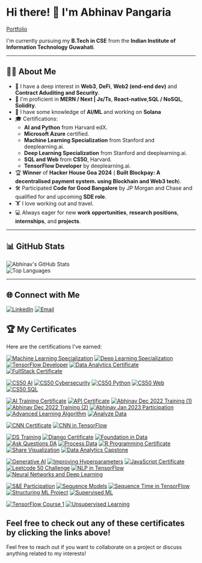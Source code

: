 # Hi there! 👋 I'm Abhinav Pangaria
[Portfolio](https://abhinav-pangaria.vercel.app/)

I'm currently pursuing my **B.Tech in CSE** from the **Indian Institute of Information Technology Guwahati**.

---

## 🧑‍💻 About Me

- 🔭 I have a deep interest in **Web3**, **DeFi**, **Web2 (end-end dev)** and **Contract Aduditing and Security**.
- 🌱 I'm proficient in **MERN / Next | Js/Ts**, **React-native**,**SQL / NoSQL**, **Solidity**. 
- 👯 I have some knowledge of **AI/ML** and working on **Solana**
- 🎓 Certifications:
  - **AI and Python** from Harvard edX.
  - **Microsoft Azure** certified.
  - **Machine Learning Specialization** from Stanford and deeplearning.ai.
  - **Deep Learning Specialization** from Stanford and deeplearning.ai.
  - **SQL and Web** from **CS50**, Harvard.
  - **TensorFlow Developer** by deeplearning.ai.
- 🏆 **Winner** of **Hacker House Goa 2024** ( **Built Blockpay: A decentralised payment system. using Blockhain and Web3 tech**).
- 🛠️ Participated **Code for Good Bangalore** by JP Morgan and Chase and qualified for and upcoming **SDE role**.
- 🏋️ I love working out and travel.
- 💻 Always eager for new **work opportunities**, **research positions**, **internships**, and **projects**.

---

## 📊 GitHub Stats

![Abhinav's GitHub Stats](https://github-readme-stats.vercel.app/api?username=18Abhinav07&show_icons=true&theme=radical)  
![Top Languages](https://github-readme-stats.vercel.app/api/top-langs/?username=18Abhinav07&layout=compact&theme=radical)

---

## 🌐 Connect with Me

[![LinkedIn](https://img.shields.io/badge/LinkedIn-0077B5?style=for-the-badge&logo=linkedin&logoColor=white)](https://www.linkedin.com/in/abhinavpangaria1807200305) 
[![Email](https://img.shields.io/badge/Email-D14836?style=for-the-badge&logo=gmail&logoColor=white)](mailto:abhinavpangaria2003@gmail.com)

## 🏆 My Certificates

Here are the certifications I've earned:

[![Machine Learning Specialization](https://img.shields.io/badge/Machine%20Learning%20Specialization-blue)](./Certificates/Machine_Larning_Specialisation.pdf)
[![Deep Learning Specialization](https://img.shields.io/badge/Deep%20Learning%20Specialization-orange)](./Certificates/Deep_Learning_specialization.pdf)
[![TensorFlow Developer](https://img.shields.io/badge/TensorFlow%20Developer-brightgreen)](./Certificates/TF_developer.pdf)
[![Data Analytics Certificate](https://img.shields.io/badge/Data%20Analytics%20Certificate-red)](./Certificates/Data_Analytics.pdf)
[![FullStack Certificate](https://img.shields.io/badge/FullStack%20Certificate-yellow)](./Certificates/FullStack.pdf)

[![CS50 AI](https://img.shields.io/badge/CS50%20AI-purple)](./Certificates/CS50AI.pdf)
[![CS50 Cybersecurity](https://img.shields.io/badge/CS50%20Cybersecurity-darkblue)](./Certificates/CS50Cybersecurity.pdf)
[![CS50 Python](https://img.shields.io/badge/CS50%20Python-lightgray)](./Certificates/CS50P.pdf)
[![CS50 Web](https://img.shields.io/badge/CS50%20Web-lightblue)](./Certificates/CS50WEB.pdf)
[![CS50 SQL](https://img.shields.io/badge/CS50%20SQL-yellowgreen)](./Certificates/CS50_SQL.pdf)

[![AI Training Certificate](https://img.shields.io/badge/AI%20Training%20Certificate-blueviolet)](./Certificates/AI_training.pdf)
[![API Certificate](https://img.shields.io/badge/API%20Certificate-cyan)](./Certificates/API.pdf)
[![Abhinav Dec 2022 Training (1)](https://img.shields.io/badge/Abhinav%20Dec%202022%20Training%20(1)-lightgreen)](./Certificates/Abhinav_Dec_2022_training_35927.pdf)
[![Abhinav Dec 2022 Training (2)](https://img.shields.io/badge/Abhinav%20Dec%202022%20Training%20(2)-lightcoral)](./Certificates/Abhinav_Dec_2022_training_35990.pdf)
[![Abhinav Jan 2023 Participation](https://img.shields.io/badge/Abhinav%20Jan%202023%20Participation-salmon)](./Certificates/Abhinav_Jan_2023_participation_40946.pdf)
[![Advanced Learning Algorithm](https://img.shields.io/badge/Advanced%20Learning%20Algorithm-fuchsia)](./Certificates/Advanced_Learning_Algorithm.pdf)
[![Analyze Data](https://img.shields.io/badge/Analyze%20Data-lightseagreen)](./Certificates/Analyze_Data.pdf)

[![CNN Certificate](https://img.shields.io/badge/CNN%20Certificate-forestgreen)](./Certificates/CNN.pdf)
[![CNN in TensorFlow](https://img.shields.io/badge/CNN%20in%20TensorFlow-blue)](./Certificates/CNN_in_TF.pdf)

[![DS Training](https://img.shields.io/badge/DS%20Training-gold)](./Certificates/DS_training.pdf)
[![Django Certificate](https://img.shields.io/badge/Django%20Certificate-lightpink)](./Certificates/Django.pdf)
[![Foundation in Data](https://img.shields.io/badge/Foundation%20in%20Data-mistyrose)](./Certificates/Foundation_Data.pdf)
[![Ask Questions DA](https://img.shields.io/badge/Ask%20Questions%20DA-coral)](./Certificates/Ask_Questions_DA.pdf)
[![Process Data](https://img.shields.io/badge/Process%20Data-lightsalmon)](./Certificates/Process_Data.pdf)
[![R Programming Certificate](https://img.shields.io/badge/R%20Programming%20Certificate-orange)](./Certificates/R_programming.pdf)
[![Share Visualization](https://img.shields.io/badge/Share%20Visualization-deepskyblue)](./Certificates/Share_visualisation)
[![Data Analytics Capstone](https://img.shields.io/badge/Data%20Analytics%20Capstone-springgreen)](./Certificates/DA_capstone.pdf)

[![Generative AI](https://img.shields.io/badge/Generative%20AI-royalblue)](./Certificates/Generative_AI.pdf)
[![Improving Hyperparameters](https://img.shields.io/badge/Improving%20Hyperparameters-purple)](./Certificates/Improving_Hyperparameters.pdf)
[![JavaScript Certificate](https://img.shields.io/badge/JavaScript%20Certificate-seashell)](./Certificates/Javascript.pdf)
[![Leetcode 50 Challenge](https://img.shields.io/badge/Leetcode%2050%20Challenge-lightblue)](./Certificates/Leetcode_50.png)
[![NLP in TensorFlow](https://img.shields.io/badge/NLP%20in%20TensorFlow-powderblue)](./Certificates/NLP_TF.pdf)
[![Neural Networks and Deep Learning](https://img.shields.io/badge/Neural%20Networks%20and%20Deep%20Learning-skyblue)](./Certificates/Neural_Networks_and_Deep_Learning.pdf)

[![S&E Participation](https://img.shields.io/badge/S%26E%20Participation-peach)](./Certificates/SandE_participation.pdf)
[![Sequence Models](https://img.shields.io/badge/Sequence%20Models-salmon)](./Certificates/Sequence_models.pdf)
[![Sequence Time in TensorFlow](https://img.shields.io/badge/Sequence%20Time%20in%20TensorFlow-cyan)](./Certificates/Sequence_time_TF.pdf)
[![Structuring ML Project](https://img.shields.io/badge/Structuring%20ML%20Project-purple)](./Certificates/Structuring_ML_Project.pdf)
[![Supervised ML](https://img.shields.io/badge/Supervised%20ML-yellowgreen)](./Certificates/Supervised_ML.pdf)

[![TensorFlow Course 1](https://img.shields.io/badge/TensorFlow%20Course%201-orange)](./Certificates/Tensorflow_course_1.pdf)
[![Unsupervised Learning](https://img.shields.io/badge/Unsupervised%20Learning-lightgray)](./Certificates/Unsupervised_Learning.pdf)


Feel free to check out any of these certificates by clicking the links above!
---

Feel free to reach out if you want to collaborate on a project or discuss anything related to my interests!

<!---
18Abhinav07/18Abhinav07 is a ✨ special ✨ repository because its `README.md` (this file) appears on your GitHub profile.
You can click the Preview link to take a look at your changes.
--->
